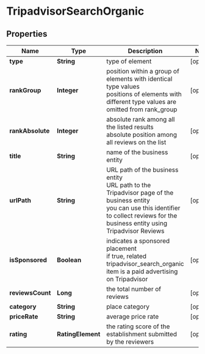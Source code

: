# TripadvisorSearchOrganic


## Properties

| Name | Type | Description | Notes |
|------------ | ------------- | ------------- | -------------|
**type** | **String** | type of element |[optional]|
**rankGroup** | **Integer** | position within a group of elements with identical type values<br>positions of elements with different type values are omitted from rank_group |[optional]|
**rankAbsolute** | **Integer** | absolute rank among all the listed results<br>absolute position among all reviews on the list |[optional]|
**title** | **String** | name of the business entity |[optional]|
**urlPath** | **String** | URL path of the business entity<br>URL path to the Tripadvisor page of the business entity<br>you can use this identifier to collect reviews for the business entity using Tripadvisor Reviews |[optional]|
**isSponsored** | **Boolean** | indicates a sponsored placement<br>if true, related tripadvisor_search_organic item is a paid advertising on Tripadvisor |[optional]|
**reviewsCount** | **Long** | the total number of reviews |[optional]|
**category** | **String** | place category |[optional]|
**priceRate** | **String** | average price rate |[optional]|
**rating** | **RatingElement** | the rating score of the establishment submitted by the reviewers |[optional]|
